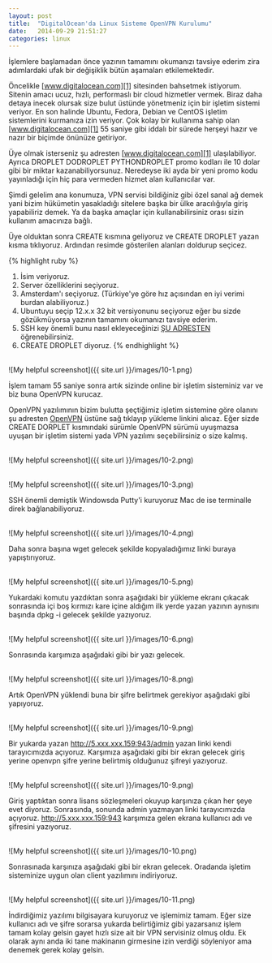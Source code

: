```yaml
---
layout: post
title:  "DigitalOcean'da Linux Sisteme OpenVPN Kurulumu"
date:   2014-09-29 21:51:27
categories: linux
---
```

İşlemlere başlamadan önce yazının tamamını okumanızı tavsiye ederim zira adımlardaki ufak bir değişiklik bütün aşamaları etkilemektedir.

Öncelikle [www.digitalocean.com][1] sitesinden bahsetmek istiyorum. Sitenin amacı ucuz, hızlı, performaslı bir cloud hizmetler vermek. Biraz daha detaya inecek olursak size bulut üstünde yönetmeniz için bir işletim sistemi veriyor. En son halinde Ubuntu, Fedora, Debian ve CentOS işletim sistemlerini kurmanıza izin veriyor. Çok kolay bir kullanıma sahip olan [www.digitalocean.com][1] 55 saniye gibi iddalı bir sürede herşeyi hazır ve nazır bir biçimde önünüze getiriyor.

Üye olmak isterseniz şu adresten [www.digitalocean.com][1] ulaşılabiliyor. Ayrıca DROPLET DODROPLET PYTHONDROPLET promo kodları ile 10 dolar gibi bir miktar kazanabiliyorsunuz. Neredeyse iki ayda bir yeni promo kodu yayınladığı için hiç para vermeden hizmet alan kullanıcılar var.

Şimdi gelelim ana konumuza, VPN  servisi bildiğiniz gibi özel sanal ağ demek yani bizim hükümetin yasakladığı sitelere başka bir ülke aracılığıyla giriş yapabiliriz demek. Ya da başka amaçlar için kullanabilirsiniz orası sizin kullanım amacınıza bağlı.

Üye olduktan sonra CREATE kısmına geliyoruz ve CREATE DROPLET yazan kısma tıklıyoruz. Ardından resimde gösterilen alanları doldurup seçicez.

{% highlight ruby %}
1) İsim veriyoruz.
2) Server özelliklerini seçiyoruz.
3) Amsterdam'ı seçiyoruz. (Türkiye'ye göre hız açısından en iyi verimi burdan alabiliyoruz.)
4) Ubuntuyu seçip 12.x.x  32 bit versiyonunu seçiyoruz eğer bu sizde gözükmüyorsa yazının tamamını okumanızı tavsiye ederim.
5) SSH key önemli bunu nasıl ekleyeceğinizi [ŞU ADRESTEN][2] öğrenebilirsiniz.
6) CREATE DROPLET diyoruz.
{% endhighlight %}

<br>![My helpful screenshot]({{ site.url }}/images/10-1.png)<br>





İşlem tamam 55 saniye sonra artık sizinde online bir işletim sisteminiz var ve biz buna OpenVPN kurucaz.

OpenVPN yazılımının bizim bulutta şeçtiğimiz işletim sistemine göre olanını şu adresten [OpenVPN][3] üstüne sağ tıklayıp yükleme linkini alıcaz. Eğer sizde CREATE DORPLET kısmındaki sürümle OpenVPN sürümü uyuşmazsa uyuşan bir işletim sistemi yada VPN yazılımı seçebilirsiniz o size kalmış.

<br>![My helpful screenshot]({{ site.url }}/images/10-2.png)<br>

<br>![My helpful screenshot]({{ site.url }}/images/10-3.png)<br>



SSH önemli demiştik Windowsda Putty'i kuruyoruz Mac de ise terminalle direk bağlanabiliyoruz.

<br>![My helpful screenshot]({{ site.url }}/images/10-4.png)<br>



Daha sonra başına wget gelecek şekilde kopyaladığımız linki buraya yapıştırıyoruz.

<br>![My helpful screenshot]({{ site.url }}/images/10-5.png)<br>



Yukardaki komutu yazdıktan sonra aşağıdaki bir yükleme ekranı çıkacak sonrasında içi boş kırmızı kare içine aldığım ilk yerde yazan yazının aynısını başında dpkg -i gelecek şekilde yazıyoruz.



<br>![My helpful screenshot]({{ site.url }}/images/10-6.png)<br>



Sonrasında karşımıza aşağıdaki gibi bir yazı gelecek.

<br>![My helpful screenshot]({{ site.url }}/images/10-8.png)<br>



Artık OpenVPN yüklendi buna bir şifre belirtmek gerekiyor aşağıdaki gibi yapıyoruz.

<br>![My helpful screenshot]({{ site.url }}/images/10-9.png)<br>



Bir yukarda yazan http://5.xxx.xxx.159:943/admin yazan linki kendi tarayıcımızda açıyoruz. Karşımıza aşağıdaki gibi bir ekran gelecek giriş yerine openvpn şifre yerine belirtmiş olduğunuz şifreyi yazıyoruz.

<br>![My helpful screenshot]({{ site.url }}/images/10-9.png)<br>



Giriş yaptıktan sonra lisans sözleşmeleri okuyup karşınıza çıkan her şeye evet diyoruz. Sonrasında, sonunda admin yazmayan linki tarayıcımızda açıyoruz. http://5.xxx.xxx.159:943 karşımıza gelen ekrana kullanıcı adı ve şifresini yazıyoruz.

<br>![My helpful screenshot]({{ site.url }}/images/10-10.png)<br>



Sonrasınada karşınıza aşağıdaki gibi bir ekran gelecek. Oradanda işletim sisteminize uygun olan client yazılımını indiriyoruz.

<br>![My helpful screenshot]({{ site.url }}/images/10-11.png)<br>



İndirdiğimiz yazılımı bilgisayara kuruyoruz ve işlemimiz tamam. Eğer size kullanıcı adı ve şifre sorarsa yukarda belirtiğimiz gibi yazarsanız işlem tamam kolay gelsin gayet hızlı size ait bir VPN servisiniz olmuş oldu. Ek olarak aynı anda iki tane makinanın girmesine izin verdiği söyleniyor ama denemek gerek kolay gelsin.

[1]: https://www.digitalocean.com/?refcode=d1aec2dabdc0
[2]: https://www.digitalocean.com/community/tutorials/how-to-set-up-ssh-keys--2
[3]: http://openvpn.net/index.php/access-server/download-openvpn-as-sw.html